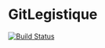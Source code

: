 # GitLegistique

[![Build Status](https://travis-ci.org/eraviart/GitLegistique.jl.svg?branch=master)](https://travis-ci.org/eraviart/GitLegistique.jl)

